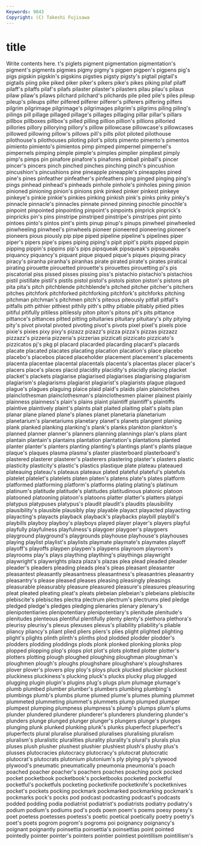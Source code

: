 ```yaml
---
Keywords: 9843 
Copyright: (C) Takeshi Fujisawa
---
```


# title

Write contents here.
t's piglets pigment pigmentation pigmentation's pigment's pigments
pigmies pigmy pigmy's pigpen pigpen's pigpens pig's pigs pigskin pigskin's
pigskins pigsties pigsty pigsty's pigtail pigtail's pigtails piing pike piked
piker piker's pikers pike's pikes piking pilaf pilaff pilaff's pilaffs
pilaf's pilafs pilaster pilaster's pilasters pilau pilau's pilaus pilaw pilaw's
pilaws pilchard pilchard's pilchards pile piled pile's piles pileup pileup's
pileups pilfer pilfered pilferer pilferer's pilferers pilfering pilfers pilgrim pilgrimage
pilgrimage's pilgrimages pilgrim's pilgrims piling piling's pilings pill pillage pillaged
pillage's pillages pillaging pillar pillar's pillars pillbox pillboxes pillbox's pilled
pilling pillion pillion's pillions pilloried pillories pillory pillorying pillory's pillow
pillowcase pillowcase's pillowcases pillowed pillowing pillow's pillows pill's pills pilot
piloted pilothouse pilothouse's pilothouses piloting pilot's pilots pimento pimento's pimentos
pimiento pimiento's pimientos pimp pimped pimpernel pimpernel's pimpernels pimping pimple
pimple's pimples pimplier pimpliest pimply pimp's pimps pin pinafore pinafore's
pinafores pinball pinball's pincer pincer's pincers pinch pinched pinches pinching
pinch's pincushion pincushion's pincushions pine pineapple pineapple's pineapples pined pine's
pines pinfeather pinfeather's pinfeathers ping pinged pinging ping's pings pinhead
pinhead's pinheads pinhole pinhole's pinholes pining pinion pinioned pinioning pinion's
pinions pink pinked pinker pinkest pinkeye pinkeye's pinkie pinkie's pinkies
pinking pinkish pink's pinks pinky pinky's pinnacle pinnacle's pinnacles pinnate
pinned pinning pinochle pinochle's pinpoint pinpointed pinpointing pinpoint's pinpoints pinprick
pinprick's pinpricks pin's pins pinstripe pinstriped pinstripe's pinstripes pint pinto
pintoes pinto's pintos pint's pints pinup pinup's pinups pinwheel pinwheeled
pinwheeling pinwheel's pinwheels pioneer pioneered pioneering pioneer's pioneers pious piously
pip pipe piped pipeline pipeline's pipelines piper piper's pipers pipe's
pipes piping piping's pipit pipit's pipits pipped pippin pipping pippin's
pippins pip's pips pipsqueak pipsqueak's pipsqueaks piquancy piquancy's piquant pique
piqued pique's piques piquing piracy piracy's piranha piranha's piranhas pirate
pirated pirate's pirates piratical pirating pirouette pirouetted pirouette's pirouettes pirouetting
pi's pis piscatorial piss pissed pisses pissing piss's pistachio pistachio's
pistachios pistil pistillate pistil's pistils pistol pistol's pistols piston piston's
pistons pit pita pita's pitch pitchblende pitchblende's pitched pitcher pitcher's
pitchers pitches pitchfork pitchforked pitchforking pitchfork's pitchforks pitching pitchman pitchman's
pitchmen pitch's piteous piteously pitfall pitfall's pitfalls pith pithier pithiest
pithily pith's pithy pitiable pitiably pitied pities pitiful pitifully pitiless
pitilessly piton piton's pitons pit's pits pittance pittance's pittances pitted
pitting pituitaries pituitary pituitary's pity pitying pity's pivot pivotal pivoted
pivoting pivot's pivots pixel pixel's pixels pixie pixie's pixies pixy
pixy's pizazz pizazz's pizza pizza's pizzas pizzazz pizzazz's pizzeria pizzeria's
pizzerias pizzicati pizzicato pizzicato's pizzicatos pj's pkg pl placard placarded
placarding placard's placards placate placated placates placating placation placation's place
placebo placebo's placebos placed placeholder placement placement's placements placenta placentae
placental placentals placenta's placentas placer placer's placers place's places placid
placidity placidity's placidly placing placket placket's plackets plagiarise plagiarised plagiarises
plagiarising plagiarism plagiarism's plagiarisms plagiarist plagiarist's plagiarists plague plagued plague's
plagues plaguing plaice plaid plaid's plaids plain plainclothes plainclothesman plainclothesman's
plainclothesmen plainer plainest plainly plainness plainness's plain's plains plaint plaintiff
plaintiff's plaintiffs plaintive plaintively plaint's plaints plait plaited plaiting plait's
plaits plan planar plane planed plane's planes planet planetaria planetarium
planetarium's planetariums planetary planet's planets plangent planing plank planked planking
planking's plank's planks plankton plankton's planned planner planner's planners planning
plannings plan's plans plant plantain plantain's plantains plantation plantation's plantations
planted planter planter's planters planting planting's plantings plant's plants plaque
plaque's plaques plasma plasma's plaster plasterboard plasterboard's plastered plasterer plasterer's
plasterers plastering plaster's plasters plastic plasticity plasticity's plastic's plastics plastique
plate plateau plateaued plateauing plateau's plateaus plateaux plated plateful plateful's
platefuls platelet platelet's platelets platen platen's platens plate's plates platform
platformed platforming platform's platforms plating plating's platinum platinum's platitude platitude's
platitudes platitudinous platonic platoon platooned platooning platoon's platoons platter platter's
platters platypi platypus platypuses platypus's plaudit plaudit's plaudits plausibility plausibility's
plausible plausibly play playable playact playacted playacting playacting's playacts playback
playback's playbacks playbill playbill's playbills playboy playboy's playboys played player
player's players playful playfully playfulness playfulness's playgoer playgoer's playgoers playground
playground's playgrounds playhouse playhouse's playhouses playing playlist playlist's playlists playmate
playmate's playmates playoff playoff's playoffs playpen playpen's playpens playroom playroom's
playrooms play's plays plaything plaything's playthings playwright playwright's playwrights plaza
plaza's plazas plea plead pleaded pleader pleader's pleaders pleading pleads
plea's pleas pleasant pleasanter pleasantest pleasantly pleasantness pleasantness's pleasantries pleasantry
pleasantry's please pleased pleases pleasing pleasingly pleasings pleasurable pleasurably pleasure
pleasured pleasure's pleasures pleasuring pleat pleated pleating pleat's pleats plebeian
plebeian's plebeians plebiscite plebiscite's plebiscites plectra plectrum plectrum's plectrums pled
pledge pledged pledge's pledges pledging plenaries plenary plenary's plenipotentiaries plenipotentiary
plenipotentiary's plenitude plenitude's plenitudes plenteous plentiful plentifully plenty plenty's plethora
plethora's pleurisy pleurisy's plexus plexuses plexus's pliability pliability's pliable pliancy
pliancy's pliant plied pliers pliers's plies plight plighted plighting plight's
plights plinth plinth's plinths plod plodded plodder plodder's plodders plodding
ploddings plods plonk plonked plonking plonks plop plopped plopping plop's
plops plot plot's plots plotted plotter plotter's plotters plotting plough
ploughed ploughing ploughman ploughman's ploughmen plough's ploughs ploughshare ploughshare's ploughshares
plover plover's plovers ploy ploy's ploys pluck plucked pluckier pluckiest
pluckiness pluckiness's plucking pluck's plucks plucky plug plugged plugging plugin
plugin's plugins plug's plugs plum plumage plumage's plumb plumbed plumber
plumber's plumbers plumbing plumbing's plumbings plumb's plumbs plume plumed plume's
plumes pluming plummet plummeted plummeting plummet's plummets plump plumped plumper
plumpest plumping plumpness plumpness's plump's plumps plum's plums plunder plundered
plunderer plunderer's plunderers plundering plunder's plunders plunge plunged plunger plunger's
plungers plunge's plunges plunging plunk plunked plunking plunk's plunks pluperfect
pluperfect's pluperfects plural pluralise pluralised pluralises pluralising pluralism pluralism's pluralistic
pluralities plurality plurality's plural's plurals plus pluses plush plusher plushest
plushier plushiest plush's plushy plus's plusses plutocracies plutocracy plutocracy's plutocrat
plutocratic plutocrat's plutocrats plutonium plutonium's ply plying ply's plywood plywood's
pneumatic pneumatically pneumonia pneumonia's poach poached poacher poacher's poachers poaches
poaching pock pocked pocket pocketbook pocketbook's pocketbooks pocketed pocketful pocketful's
pocketfuls pocketing pocketknife pocketknife's pocketknives pocket's pockets pocking pockmark pockmarked
pockmarking pockmark's pockmarks pock's pocks pod podcast podcasting podcast's podcasts
podded podding podia podiatrist podiatrist's podiatrists podiatry podiatry's podium podium's
podiums pod's pods poem poem's poems poesy poesy's poet poetess
poetesses poetess's poetic poetical poetically poetry poetry's poet's poets pogrom
pogrom's pogroms poi poignancy poignancy's poignant poignantly poinsettia poinsettia's poinsettias
point pointed pointedly pointer pointer's pointers pointier pointiest pointillism pointillism's
